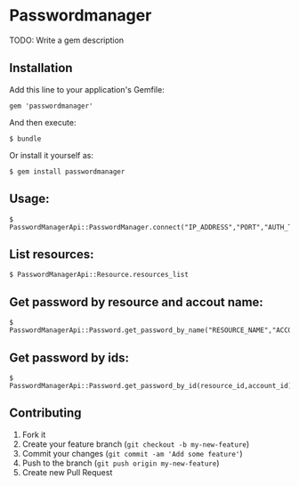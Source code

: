 # Passwordmanager

TODO: Write a gem description

## Installation

Add this line to your application's Gemfile:

    gem 'passwordmanager'

And then execute:

    $ bundle

Or install it yourself as:

    $ gem install passwordmanager

## Usage:

    $ PasswordManagerApi::PasswordManager.connect("IP_ADDRESS","PORT","AUTH_TOKEN")

## List resources:

    $ PasswordManagerApi::Resource.resources_list

## Get password by resource and accout name:

    $ PasswordManagerApi::Password.get_password_by_name("RESOURCE_NAME","ACCOUNT_NAME")

## Get password by ids:

    $ PasswordManagerApi::Password.get_password_by_id(resource_id,account_id)



## Contributing

1. Fork it
2. Create your feature branch (`git checkout -b my-new-feature`)
3. Commit your changes (`git commit -am 'Add some feature'`)
4. Push to the branch (`git push origin my-new-feature`)
5. Create new Pull Request
